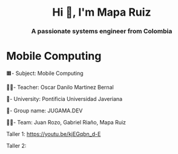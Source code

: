 <h1 align="center">Hi 👋, I'm Mapa Ruiz</h1>
<h3 align="center">A passionate systems engineer from Colombia</h3>

# Mobile Computing

🟧- Subject: Mobile Computing

👨‍🏫- Teacher: Oscar Danilo Martinez Bernal

🏦- University: Pontificia Universidad Javeriana

👑- Group name: JUGAMA.DEV

🙋‍♂️- Team: Juan Rozo, Gabriel Riaño, Mapa Ruiz

Taller 1: https://youtu.be/kjEGqbn_d-E

Taller 2: 
